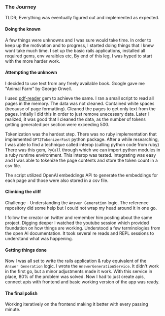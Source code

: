 ### The Journey

TLDR; Everything was eventually figured out and implemented as expected.

#### Doing the known

A few things were unknowns and I was sure would take time.
In order to keep up the motivation and to progress, I started doing things that I knew wont take much time.
I set up the basic rails applications, installed all required gems, env varaibles etc,
By end of this leg, I was hyped to start with the more harder work.

#### Attempting the unknown

I decided to use text from any freely available book. Google gave me "Animal Farm" by George Orwell.

I used [pdf-reader](https://github.com/yob/pdf-reader) gem to achieve the same.
I ran a small script to read all pages in the memory.
The data was not cleaned. Contained white spaces (because of page formatting).
Cleaned the pages to get only text from the pages.
Intially I did this in order to just remove unecessary data.
Later I realized, it was good that I cleaned the data, as the number of tokens getting generated per section were exceeding 500.

Tokenization was the hardest step.
There was no ruby implementation that implemented `GPT2TokenizerFast` python package.
After a while researching, I was able to find a technique called interop (calling python code from ruby)
There was this gem, `PyCall` through which we can import python modules in a ruby runtime environment.
This interop was tested.
Integrating was easy and I was able to tokenize the page contents and store the token count in a csv file.

The script utilized OpenAI embeddings API to generate the embeddings for each page and those were also stored in a csv file.

#### Climbing the cliff

Challenge - Understanding the `Answer Generation` logic.
The reference repository did some help but I could not wrap my head around it in one go.

I follow the creator on twitter and remember him posting about the same project.
Digging deeper I watched the youtube session which provided foundation on how things are working.
Understood a few terminologies from the open AI documentation.
It took several re reads and REPL sessions to understand what was happening.

#### Getting things done

Now I was all set to write the rails application & ruby equivalent of the `Answer Generation` logic.
I wrote the `AnswerGenerationService`. It didn't work in the first go, but a minor adjustments made it work.
With this service in place, 80% of the problem was solved.
Now I had to just create apis, connect apis with frontend and basic working version of the app was ready.

#### The final polish

Working iteratively on the frontend making it better with every passing minute.
